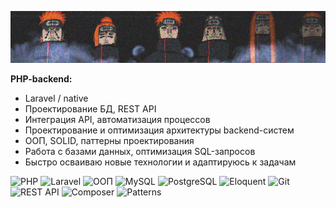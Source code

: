 ![pain aktsuki](https://github.com/rt1718/rt1718/blob/main/channels4_banner.jpg?raw=true)

**PHP-backend:**  
- Laravel / native
- Проектирование БД, REST API
- Интеграция API, автоматизация процессов
- Проектирование и оптимизация архитектуры backend-систем
- ООП, SOLID, паттерны проектирования
- Работа с базами данных, оптимизация SQL-запросов
- Быстро осваиваю новые технологии и адаптируюсь к задачам

![PHP](https://img.shields.io/badge/PHP-8.0%2B-blue) ![Laravel](https://img.shields.io/badge/Laravel-v11-red) ![ООП](https://img.shields.io/badge/OOP-SOLID-orange) ![MySQL](https://img.shields.io/badge/MySQL-Database-blue) ![PostgreSQL](https://img.shields.io/badge/PostgreSQL-Database-blue) ![Eloquent](https://img.shields.io/badge/Eloquent-ORM-red) ![Git](https://img.shields.io/badge/Git-Version%20Control-yellow) ![REST API](https://img.shields.io/badge/REST-API-green) ![Composer](https://img.shields.io/badge/Composer-Package%20Manager-purple) ![Patterns](https://img.shields.io/badge/Design%20Patterns-Used-yellow)



<!--### Hi there 👋
learning php...

on picture is Slagar the Cruel from Redwall

**rt1718/rt1718** is a ✨ _special_ ✨ repository because its `README.md` (this file) appears on your GitHub profile.

Here are some ideas to get you started:

- 🔭 I’m currently working on ...
- 🌱 I’m currently learning ...
- 👯 I’m looking to collaborate on ...
- 🤔 I’m looking for help with ...
- 💬 Ask me about ...
- 📫 How to reach me: ...
- 😄 Pronouns: ...
- ⚡ Fun fact: ...
-->
